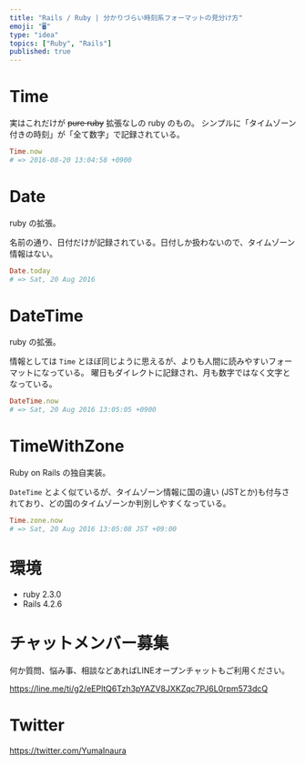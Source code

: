 ```yaml
---
title: "Rails / Ruby | 分かりづらい時刻系フォーマットの見分け方"
emoji: "🖥"
type: "idea"
topics: ["Ruby", "Rails"]
published: true
---
```


# Time

実はこれだけが ~~pure ruby~~ 拡張なしの ruby のもの。
シンプルに「タイムゾーン付きの時刻」が「全て数字」で記録されている。

```rb
Time.now
# => 2016-08-20 13:04:58 +0900
```

# Date

ruby の拡張。 

名前の通り、日付だけが記録されている。日付しか扱わないので、タイムゾーン情報はない。

```rb
Date.today
# => Sat, 20 Aug 2016
```

# DateTime

ruby の拡張。 

情報としては `Time` とほぼ同じように思えるが、よりも人間に読みやすいフォーマットになっている。
曜日もダイレクトに記録され、月も数字ではなく文字となっている。

```rb
DateTime.now
# => Sat, 20 Aug 2016 13:05:05 +0900
```

# TimeWithZone

Ruby on Rails の独自実装。

`DateTime` とよく似ているが、タイムゾーン情報に国の違い (JSTとか)も付与されており、どの国のタイムゾーンか判別しやすくなっている。

```rb
Time.zone.now
# => Sat, 20 Aug 2016 13:05:08 JST +09:00
```

# 環境

- ruby 2.3.0
- Rails 4.2.6








<!-- Update From Qiita API -->

# チャットメンバー募集


何か質問、悩み事、相談などあればLINEオープンチャットもご利用ください。

https://line.me/ti/g2/eEPltQ6Tzh3pYAZV8JXKZqc7PJ6L0rpm573dcQ





# Twitter


https://twitter.com/YumaInaura


<!-- Update From Qiita API -->


